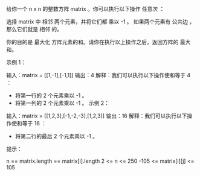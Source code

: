 给你一个 n x n 的整数方阵 matrix 。你可以执行以下操作 任意次 ：

选择 matrix 中 相邻 两个元素，并将它们都 乘以 -1 。
如果两个元素有 公共边 ，那么它们就是 相邻 的。

你的目的是 最大化 方阵元素的和。请你在执行以上操作之后，返回方阵的 最大 和。

示例 1：

输入：matrix = [[1,-1],[-1,1]]
输出：4
解释：我们可以执行以下操作使和等于 4 ：

- 将第一行的 2 个元素乘以 -1 。
- 将第一列的 2 个元素乘以 -1 。
  示例 2：

输入：matrix = [[1,2,3],[-1,-2,-3],[1,2,3]]
输出：16
解释：我们可以执行以下操作使和等于 16 ：

- 将第二行的最后 2 个元素乘以 -1 。

提示：

n == matrix.length == matrix[i].length
2 <= n <= 250
-105 <= matrix[i][j] <= 105
